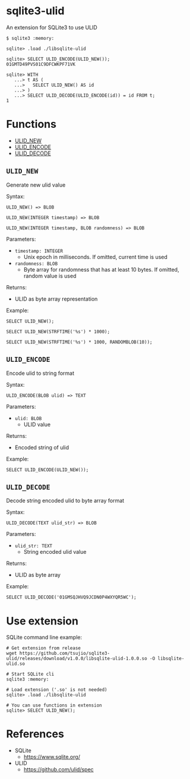 # sqlite3-ulid

An extension for SQLite3 to use ULID

```
$ sqlite3 :memory:

sqlite> .load ./libsqlite-ulid

sqlite> SELECT ULID_ENCODE(ULID_NEW());
01GMTD49PVS01C9DFCWKPF71VK

sqlite> WITH
   ...> t AS (
   ...>   SELECT ULID_NEW() AS id
   ...> )
   ...> SELECT ULID_DECODE(ULID_ENCODE(id)) = id FROM t;
1
```

# Functions

- [ULID_NEW](#ulid_new)
- [ULID_ENCODE](#ulid_encode)
- [ULID_DECODE](#ulid_decode)

## `ULID_NEW`

Generate new ulid value

Syntax:

```
ULID_NEW() => BLOB

ULID_NEW(INTEGER timestamp) => BLOB

ULID_NEW(INTEGER timestamp, BLOB randomness) => BLOB
```

Parameters:

- `timestamp: INTEGER`
    - Unix epoch in milliseconds. If omitted, current time is used
- `randomness: BLOB`
    - Byte array for randomness that has at least 10 bytes. If omitted, random value is used

Returns:

- ULID as byte array representation

Example:

```
SELECT ULID_NEW();

SELECT ULID_NEW(STRFTIME('%s') * 1000);

SELECT ULID_NEW(STRFTIME('%s') * 1000, RANDOMBLOB(10));
```

## `ULID_ENCODE`

Encode ulid to string format

Syntax:

```
ULID_ENCODE(BLOB ulid) => TEXT
```

Parameters:

- `ulid: BLOB`
    - ULID value

Returns:

- Encoded string of ulid

Example:

```
SELECT ULID_ENCODE(ULID_NEW());
```

## `ULID_DECODE`

Decode string encoded ulid to byte array format

Syntax:

```
ULID_DECODE(TEXT ulid_str) => BLOB
```

Parameters:

- `ulid_str: TEXT`
    - String encoded ulid value

Returns:

- ULID as byte array

Example:

```
SELECT ULID_DECODE('01GMSQJHVQ9JCDN0P4WXYQR5WC');
```

# Use extension

SQLite command line example:

```
# Get extension from release
wget https://github.com/tsujio/sqlite3-ulid/releases/download/v1.0.0/libsqlite-ulid-1.0.0.so -O libsqlite-ulid.so

# Start SQLite cli
sqlite3 :memory:

# Load extension ('.so' is not needed)
sqlite> .load ./libsqlite-ulid

# You can use functions in extension
sqlite> SELECT ULID_NEW();
```

# References

- SQLite
    - https://www.sqlite.org/
- ULID
    - https://github.com/ulid/spec
